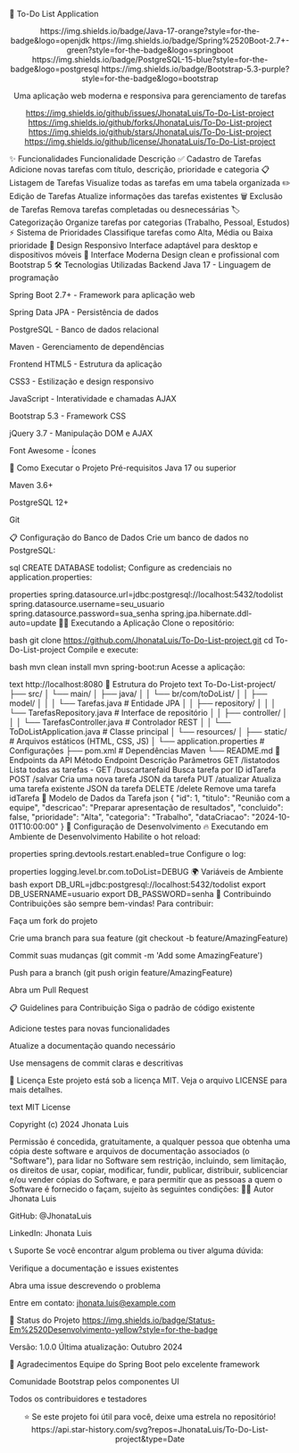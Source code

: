 📝 To-Do List Application
<div align="center">
https://img.shields.io/badge/Java-17-orange?style=for-the-badge&logo=openjdk
https://img.shields.io/badge/Spring%2520Boot-2.7+-green?style=for-the-badge&logo=springboot
https://img.shields.io/badge/PostgreSQL-15-blue?style=for-the-badge&logo=postgresql
https://img.shields.io/badge/Bootstrap-5.3-purple?style=for-the-badge&logo=bootstrap

Uma aplicação web moderna e responsiva para gerenciamento de tarefas

https://img.shields.io/github/issues/JhonataLuis/To-Do-List-project
https://img.shields.io/github/forks/JhonataLuis/To-Do-List-project
https://img.shields.io/github/stars/JhonataLuis/To-Do-List-project
https://img.shields.io/github/license/JhonataLuis/To-Do-List-project

</div>
✨ Funcionalidades
Funcionalidade	Descrição
✅ Cadastro de Tarefas	Adicione novas tarefas com título, descrição, prioridade e categoria
📋 Listagem de Tarefas	Visualize todas as tarefas em uma tabela organizada
✏️ Edição de Tarefas	Atualize informações das tarefas existentes
🗑️ Exclusão de Tarefas	Remova tarefas completadas ou desnecessárias
🏷️ Categorização	Organize tarefas por categorias (Trabalho, Pessoal, Estudos)
⚡ Sistema de Prioridades	Classifique tarefas como Alta, Média ou Baixa prioridade
📱 Design Responsivo	Interface adaptável para desktop e dispositivos móveis
🎨 Interface Moderna	Design clean e profissional com Bootstrap 5
🛠️ Tecnologias Utilizadas
Backend
Java 17 - Linguagem de programação

Spring Boot 2.7+ - Framework para aplicação web

Spring Data JPA - Persistência de dados

PostgreSQL - Banco de dados relacional

Maven - Gerenciamento de dependências

Frontend
HTML5 - Estrutura da aplicação

CSS3 - Estilização e design responsivo

JavaScript - Interatividade e chamadas AJAX

Bootstrap 5.3 - Framework CSS

jQuery 3.7 - Manipulação DOM e AJAX

Font Awesome - Ícones

🚀 Como Executar o Projeto
Pré-requisitos
Java 17 ou superior

Maven 3.6+

PostgreSQL 12+

Git

📋 Configuração do Banco de Dados
Crie um banco de dados no PostgreSQL:

sql
CREATE DATABASE todolist;
Configure as credenciais no application.properties:

properties
spring.datasource.url=jdbc:postgresql://localhost:5432/todolist
spring.datasource.username=seu_usuario
spring.datasource.password=sua_senha
spring.jpa.hibernate.ddl-auto=update
🏃‍♂️ Executando a Aplicação
Clone o repositório:

bash
git clone https://github.com/JhonataLuis/To-Do-List-project.git
cd To-Do-List-project
Compile e execute:

bash
mvn clean install
mvn spring-boot:run
Acesse a aplicação:

text
http://localhost:8080
📁 Estrutura do Projeto
text
To-Do-List-project/
├── src/
│   └── main/
│       ├── java/
│       │   └── br/com/toDoList/
│       │       ├── model/
│       │       │   └── Tarefas.java          # Entidade JPA
│       │       ├── repository/
│       │       │   └── TarefasRepository.java # Interface de repositório
│       │       ├── controller/
│       │       │   └── TarefasController.java # Controlador REST
│       │       └── ToDoListApplication.java  # Classe principal
│       └── resources/
│           ├── static/                       # Arquivos estáticos (HTML, CSS, JS)
│           └── application.properties        # Configurações
├── pom.xml                                   # Dependências Maven
└── README.md
🎯 Endpoints da API
Método	Endpoint	Descrição	Parâmetros
GET	/listatodos	Lista todas as tarefas	-
GET	/buscartarefaid	Busca tarefa por ID	idTarefa
POST	/salvar	Cria uma nova tarefa	JSON da tarefa
PUT	/atualizar	Atualiza uma tarefa existente	JSON da tarefa
DELETE	/delete	Remove uma tarefa	idTarefa
📝 Modelo de Dados da Tarefa
json
{
  "id": 1,
  "titulo": "Reunião com a equipe",
  "descricao": "Preparar apresentação de resultados",
  "concluido": false,
  "prioridade": "Alta",
  "categoria": "Trabalho",
  "dataCriacao": "2024-10-01T10:00:00"
}
🔧 Configuração de Desenvolvimento
🔥 Executando em Ambiente de Desenvolvimento
Habilite o hot reload:

properties
spring.devtools.restart.enabled=true
Configure o log:

properties
logging.level.br.com.toDoList=DEBUG
🌍 Variáveis de Ambiente
bash
export DB_URL=jdbc:postgresql://localhost:5432/todolist
export DB_USERNAME=usuario
export DB_PASSWORD=senha
🤝 Contribuindo
Contribuições são sempre bem-vindas! Para contribuir:

Faça um fork do projeto

Crie uma branch para sua feature (git checkout -b feature/AmazingFeature)

Commit suas mudanças (git commit -m 'Add some AmazingFeature')

Push para a branch (git push origin feature/AmazingFeature)

Abra um Pull Request

📋 Guidelines para Contribuição
Siga o padrão de código existente

Adicione testes para novas funcionalidades

Atualize a documentação quando necessário

Use mensagens de commit claras e descritivas

📄 Licença
Este projeto está sob a licença MIT. Veja o arquivo LICENSE para mais detalhes.

text
MIT License

Copyright (c) 2024 Jhonata Luis

Permissão é concedida, gratuitamente, a qualquer pessoa que obtenha uma cópia
deste software e arquivos de documentação associados (o "Software"), para lidar
no Software sem restrição, incluindo, sem limitação, os direitos de usar, copiar,
modificar, fundir, publicar, distribuir, sublicenciar e/ou vender cópias do Software,
e para permitir que as pessoas a quem o Software é fornecido o façam, sujeito às
seguintes condições:
👨‍💻 Autor
Jhonata Luis

GitHub: @JhonataLuis

LinkedIn: Jhonata Luis

📞 Suporte
Se você encontrar algum problema ou tiver alguma dúvida:

Verifique a documentação e issues existentes

Abra uma issue descrevendo o problema

Entre em contato: jhonata.luis@example.com

🔄 Status do Projeto
https://img.shields.io/badge/Status-Em%2520Desenvolvimento-yellow?style=for-the-badge

Versão: 1.0.0
Última atualização: Outubro 2024

🎉 Agradecimentos
Equipe do Spring Boot pelo excelente framework

Comunidade Bootstrap pelos componentes UI

Todos os contribuidores e testadores

<div align="center">
⭐️ Se este projeto foi útil para você, deixe uma estrela no repositório!
https://api.star-history.com/svg?repos=JhonataLuis/To-Do-List-project&type=Date

</div>

